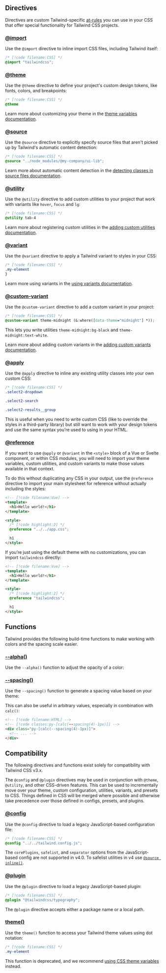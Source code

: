 ## Directives

Directives are custom Tailwind-specific [at-rules](https://developer.mozilla.org/en-US/docs/Web/CSS/At-rule) you can use in your CSS that offer special functionality for Tailwind CSS projects.

<h3 id="import-directive">
  <a href="#import-directive">@import</a>
</h3>

Use the `@import` directive to inline import CSS files, including Tailwind itself:

```css
/* [!code filename:CSS] */
@import "tailwindcss";
```

<h3 id="theme-directive">
  <a href="#theme-directive">@theme</a>
</h3>

Use the `@theme` directive to define your project's custom design tokens, like fonts, colors, and breakpoints:

```css
/* [!code filename:CSS] */
@theme 
```

Learn more about customizing your theme in the [theme variables documentation](/docs/theme).

<h3 id="source-directive">
  <a href="#source-directive">@source</a>
</h3>

Use the `@source` directive to explicitly specify source files that aren't picked up by Tailwind's automatic content detection:

```css
/* [!code filename:CSS] */
@source "../node_modules/@my-company/ui-lib";
```

Learn more about automatic content detection in the [detecting classes in source files documentation](/docs/detecting-classes-in-source-files).

<h3 id="utility-directive">
  <a href="#utility-directive">@utility</a>
</h3>

Use the `@utility` directive to add custom utilities to your project that work with variants like `hover`, `focus` and `lg`:

```css
/* [!code filename:CSS] */
@utility tab-4 
```

Learn more about registering custom utilities in the [adding custom utilities documentation](/docs/adding-custom-styles#adding-custom-utilities).

<h3 id="variant-directive">
  <a href="#variant-directive">@variant</a>
</h3>

Use the `@variant` directive to apply a Tailwind variant to styles in your CSS:

```css
/* [!code filename:CSS] */
.my-element 
}
```

Learn more using variants in the [using variants documentation](/docs/adding-custom-styles#using-variants).

<h3 id="custom-variant-directive">
  <a href="#custom-variant-directive">@custom-variant</a>
</h3>

Use the `@custom-variant` directive to add a custom variant in your project:

```css
/* [!code filename:CSS] */
@custom-variant theme-midnight (&:where([data-theme="midnight"] *));
```

This lets you write utilities `theme-midnight:bg-black` and `theme-midnight:text-white`.

Learn more about adding custom variants in the [adding custom variants documentation](/docs/adding-custom-styles#adding-custom-variants).

<h3 id="apply-directive">
  <a href="#apply-directive">@apply</a>
</h3>

Use the `@apply` directive to inline any existing utility classes into your own custom CSS:

```css
/* [!code filename:CSS] */
.select2-dropdown 

.select2-search 

.select2-results__group 
```

This is useful when you need to write custom CSS (like to override the styles in a third-party library) but still want to work with your design tokens and use the same syntax you’re used to using in your HTML.

<h3 id="reference-directive">
  <a href="#reference-directive">@reference</a>
</h3>

If you want to use `@apply` or `@variant` in the `<style>` block of a Vue or Svelte component, or within CSS modules, you will need to import your theme variables, custom utilities, and custom variants to make those values available in that context.

To do this without duplicating any CSS in your output, use the `@reference` directive to import your main stylesheet for reference without actually including the styles:

```html
<!-- [!code filename:Vue] -->
<template>
  <h1>Hello world!</h1>
</template>

<style>
  /* [!code highlight:2] */
  @reference "../../app.css";

  h1 
</style>
```

If you’re just using the default theme with no customizations, you can import `tailwindcss` directly:

```html
<!-- [!code filename:Vue] -->
<template>
  <h1>Hello world!</h1>
</template>

<style>
  /* [!code highlight:2] */
  @reference "tailwindcss";

  h1 
</style>
```

## Functions

Tailwind provides the following build-time functions to make working with colors and the spacing scale easier.

<h3 id="alpha-function">
  <a href="#alpha-function">--alpha()</a>
</h3>

Use the `--alpha()` function to adjust the opacity of a color:

<h3 id="spacing-function">
  <a href="#spacing-function">--spacing()</a>
</h3>

Use the `--spacing()` function to generate a spacing value based on your theme:

This can also be useful in arbitrary values, especially in combination with `calc()`:

```html
<!-- [!code filename:HTML] -->
<!-- [!code classes:py-[calc(--spacing(4)-1px)]] -->
<div class="py-[calc(--spacing(4)-1px)]">
  <!-- ... -->
</div>
```

## Compatibility

The following directives and functions exist solely for compatibility with Tailwind CSS v3.x.

The `@config` and `@plugin` directives may be used in conjunction with `@theme`, `@utility`, and other CSS-driven features. This can be used to incrementally move over your theme, custom configuration, utilities, variants, and presets to CSS. Things defined in CSS will be merged where possible and otherwise take precedence over those defined in configs, presets, and plugins.

<h3 id="config-directive">
  <a href="#config-directive">@config</a>
</h3>

Use the `@config` directive to load a legacy JavaScript-based configuration file:

```css
/* [!code filename:CSS] */
@config "../../tailwind.config.js";
```

The `corePlugins`, `safelist`, and `separator` options from the JavaScript-based config are not supported in v4.0. To safelist utilities in v4 use [`@source inline()`](/docs/detecting-classes-in-source-files#safelisting-specific-utilities).

<h3 id="plugin-directive">
  <a href="#plugin-directive">@plugin</a>
</h3>

Use the `@plugin` directive to load a legacy JavaScript-based plugin:

```css
/* [!code filename:CSS] */
@plugin "@tailwindcss/typography";
```

The `@plugin` directive accepts either a package name or a local path.

<h3 id="theme-function">
  <a href="#theme-function">theme()</a>
</h3>

Use the `theme()` function to access your Tailwind theme values using dot notation:

```css
/* [!code filename:CSS] */
.my-element 
```

This function is deprecated, and we recommend [using CSS theme variables](/docs/theme#using-your-theme-variables) instead.